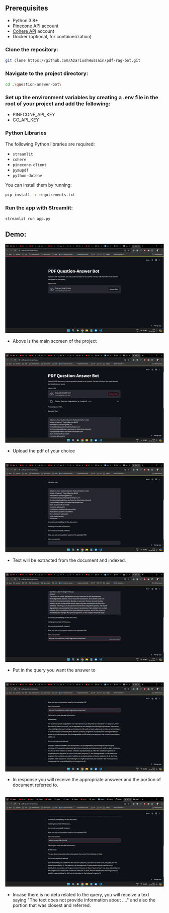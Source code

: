 
## Prerequisites

- Python 3.8+
- [Pinecone API](https://www.pinecone.io/) account
- [Cohere API](https://cohere.ai/) account
- Docker (optional, for containerization)

### Clone the repository:
```bash
git clone https://github.com/AzariushHussain/pdf-rag-bot.git
```

### Navigate to the project directory:
```bash
cd .\question-answer-bot\
```
### Set up the environment variables by creating a .env file in the root of your project and add the following:
- PINECONE_API_KEY
- CO_API_KEY

### Python Libraries

The following Python libraries are required:
- `streamlit`
- `cohere`
- `pinecone-client`
- `pymupdf`
- `python-dotenv`

You can install them by running:
```bash
pip install -r requirements.txt
```

### Run the app with Streamlit:
```bash
streamlit run app.py
```

## Demo:

![alt text](<Screenshot (8).png>)

- Above is the main sccreen of the project<br><br>


![alt text](<Screenshot (9).png>)

- Upload the pdf of your choice<br><br>

![alt text](<Screenshot (10).png>)

- Text will be extracted from the document and indexed.<br><br>

![alt text](<Screenshot (11).png>)

- Put in the query you want the answer to<br><br>

![alt text](<Screenshot (12).png>)

- In response you will receive the appropriate answeer and the portion of document referred to.<br><br>

![alt text](<Screenshot (13).png>)
- Incase there is no deta related to the query, you  will receive a text saying "The text does not provide information about ...." and also the portion that was closest and referred.